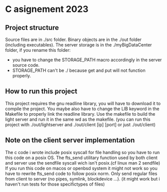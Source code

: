 # C asignement 2023

## Project structure
Source files are in ./src folder.
Binary objects are in the ./out folder (including executables).
The server storage is in the ./myBigDataCenter folder, if you rename this folder:
- you have to change the STORAGE_PATH macro accordingly in the server source code.
- STORAGE_PATH can't be ./ because get and put will not function properly.

## How to run this project
This project requires the gnu readline library, you will have to download it to compile the project.
You maybe also have to change the LIB keyword in the Makefile to properly link the readline library.
Use the makefile to build the light server and run it in the same wd as the makefile.
(you can run this project with ./out/lightserver and ./out/client [ip] [port] or just ./out/client)

## Note on the client server implementation
The c code i wrote include posix syscall for file handling so you have to run this code on a posix OS.
The fts_send utilitary function used by both client and server use the sendfile syscall wich isn't posix.(cf linux man 2 sendfile)
If you run this code on macos or openbsd system it might not work so you have to rewrite fts_send code to
follow posix norm.
Only send regular files from client to server (no pipes, symlink, blockdevice ...).
(it might work but i haven't run tests for those specifictypes of files)

